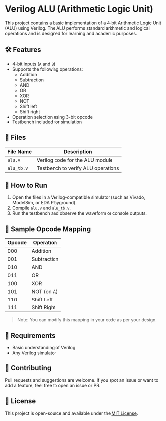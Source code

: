 # Verilog ALU (Arithmetic Logic Unit)

This project contains a basic implementation of a 4-bit Arithmetic Logic Unit (ALU) using Verilog. The ALU performs standard arithmetic and logical operations and is designed for learning and academic purposes.

## 🛠️ Features

- 4-bit inputs (`A` and `B`)
- Supports the following operations:
  - Addition
  - Subtraction
  - AND
  - OR
  - XOR
  - NOT
  - Shift left
  - Shift right
- Operation selection using 3-bit opcode
- Testbench included for simulation

## 📁 Files

| File Name     | Description                        |
|---------------|------------------------------------|
| `alu.v`       | Verilog code for the ALU module    |
| `alu_tb.v`    | Testbench to verify ALU operations |

## 🚀 How to Run

1. Open the files in a Verilog-compatible simulator (such as Vivado, ModelSim, or EDA Playground).
2. Compile `alu.v` and `alu_tb.v`.
3. Run the testbench and observe the waveform or console outputs.

## 🧪 Sample Opcode Mapping

| Opcode | Operation    |
|--------|--------------|
| 000    | Addition     |
| 001    | Subtraction  |
| 010    | AND          |
| 011    | OR           |
| 100    | XOR          |
| 101    | NOT (on A)   |
| 110    | Shift Left   |
| 111    | Shift Right  |

> Note: You can modify this mapping in your code as per your design.

## 📌 Requirements

- Basic understanding of Verilog
- Any Verilog simulator

## 🙌 Contributing

Pull requests and suggestions are welcome. If you spot an issue or want to add a feature, feel free to open an issue or PR.

## 📄 License

This project is open-source and available under the [MIT License](LICENSE).
